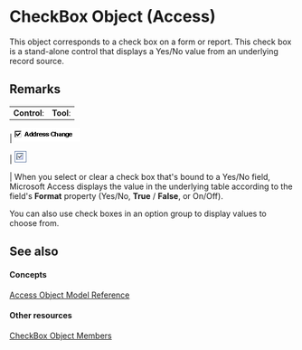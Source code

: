 
# CheckBox Object (Access)

This object corresponds to a check box on a form or report. This check box is a stand-alone control that displays a Yes/No value from an underlying record source.


## Remarks


|||
|:-----|:-----|
|**Control**:|**Tool**:|
|
![](images/t-chkbox_ZA06053977.gif)

|
![](images/chkbox_ZA06047229.gif)

|
When you select or clear a check box that's bound to a Yes/No field, Microsoft Access displays the value in the underlying table according to the field's  **Format** property (Yes/No, **True** / **False**, or On/Off).

You can also use check boxes in an option group to display values to choose from.


## See also


#### Concepts


[Access Object Model Reference](2de134a4-6c5c-d2a3-8377-f4dd973ba650.md)
#### Other resources


[CheckBox Object Members](aeefeae7-4053-ec23-80ef-1da1099f54f0.md)

